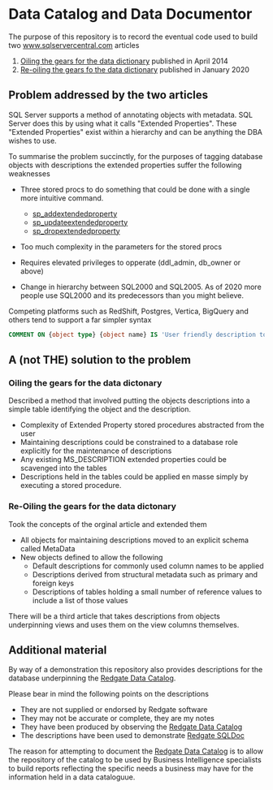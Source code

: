 # Data Catalog and Data Documentor

The purpose of this repository is to record the eventual code used to build two www.sqlservercentral.com articles
 1. [Oiling the gears for the data dictionary](https://www.sqlservercentral.com/articles/oiling-the-gears-for-the-data-dictionary) published in April 2014
 1. [Re-oiling the gears fo the data dictionary](https://www.sqlservercentral.com/articles/re-oiling-the-gears-for-the-data-dictionary-or-catalog) published in January 2020

 ## Problem addressed by the two articles
 
 SQL Server supports a method of annotating objects with metadata.  SQL Server does this by using what it calls "Extended Properties". These "Extended Properties" exist within a hierarchy and can be anything the DBA wishes to use.

 To summarise the problem succinctly, for the purposes of tagging database objects with descriptions the extended properties suffer the following weaknesses
  * Three stored procs to do something that could be done with a single more intuitive command.
     * [sp_addextendedproperty](https://docs.microsoft.com/en-us/sql/relational-databases/system-stored-procedures/sp-addextendedproperty-transact-sql?view=sql-server-ver15)
     * [sp_updateextendedproperty](https://docs.microsoft.com/en-us/sql/relational-databases/system-stored-procedures/sp-updateextendedproperty-transact-sql?view=sql-server-ver15)
     * [sp_dropextendedproperty](https://docs.microsoft.com/en-us/sql/relational-databases/system-stored-procedures/sp-dropextendedproperty-transact-sql?view=sql-server-ver15)

 * Too much complexity in the parameters for the stored procs
 * Requires elevated privileges to opperate (ddl_admin, db_owner or above)
 * Change in hierarchy between SQL2000 and SQL2005.  As of 2020 more people use SQL2000 and its predecessors than you might believe.
 
 Competing platforms such as RedShift, Postgres, Vertica, BigQuery and others tend to support a far simpler syntax
 ```sql
 COMMENT ON {object type} {object name} IS 'User friendly description to inform and educate'; 
 ```

## A (not THE) solution to the problem
### Oiling the gears for the data dictonary
Described a method that involved putting the objects descriptions into a simple table identifying the object and the description.

* Complexity of Extended Property stored procedures abstracted from the user
* Maintaining descriptions could be constrained to a database role explicitly for the maintenance of descriptions
* Any existing MS_DESCRIPTION extended properties could be scavenged into the tables
* Descriptions held in the tables could be applied en masse simply by executing a stored procedure.

### Re-Oiling the gears for the data dictonary
Took the concepts of the orginal article and extended them
* All objects for maintaining descriptions moved to an explicit schema called MetaData
* New objects defined to allow the following
    * Default descriptions for commonly used column names to be applied
    * Descriptions derived from structural metadata such as primary and foreign keys
    * Descriptions of tables holding  a small number of reference values to include a list of those values

There will be a third article that takes descriptions from objects underpinning views and uses them on the view columns themselves.

## Additional material
By way of a demonstration this repository also provides descriptions for the database underpinning the [Redgate Data Catalog](https://www.red-gate.com/products/dba/sql-data-catalog/).

Please bear in mind the following points on the descriptions
* They are not supplied or endorsed by Redgate software
* They may not be accurate or complete, they are my notes
* They have been produced by observing the [Redgate Data Catalog](https://www.red-gate.com/products/dba/sql-data-catalog/)
* The descriptions have been used to demonstrate [Redgate SQLDoc](https://www.red-gate.com/products/sql-development/sql-doc/)

The reason for attempting to document the [Redgate Data Catalog](https://www.red-gate.com/products/dba/sql-data-catalog/) is to allow the repository of the catalog to be used by Business Intelligence specialists to build reports reflecting the specific needs a business may have for the information held in a data cataloguue.

